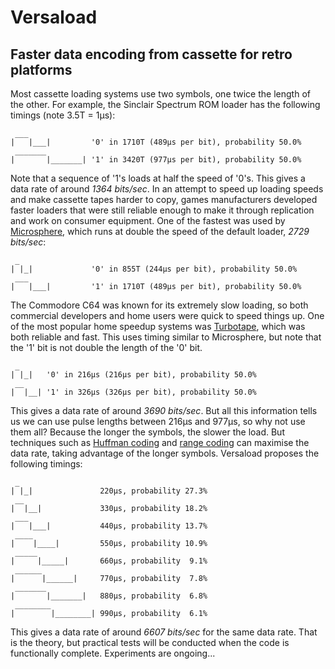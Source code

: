 Versaload
=========

## Faster data encoding from cassette for retro platforms
Most cassette loading systems use two symbols, one twice the length of the other. For example, the Sinclair Spectrum ROM loader has the following timings (note 3.5T = 1μs):
```
 ___
|   |___|         '0' in 1710T (489μs per bit), probability 50.0%
 _______
|       |_______| '1' in 3420T (977μs per bit), probability 50.0%
```
Note that a sequence of '1's loads at half the speed of '0's. This gives a data rate of around *1364 bits/sec*. In an attempt to speed up loading speeds and make cassette tapes harder to copy, games manufacturers developed faster loaders that were still reliable enough to make it through replication and work on consumer equipment. One of the fastest was used by [Microsphere](http://www.worldofspectrum.org/infoseekpub.cgi?regexp=^Microsphere$ ), which runs at double the speed of the default loader, *2729 bits/sec*:
```
 _
| |_|             '0' in 855T (244μs per bit), probability 50.0%
 ___
|   |___|         '1' in 1710T (489μs per bit), probability 50.0%
```
The Commodore C64 was known for its extremely slow loading, so both commercial developers and home users were quick to speed things up. One of the most popular home speedup systems was [Turbotape](http://codebase64.org/doku.php?id=base:turbotape_loader_source), which was both reliable and fast. This uses timing similar to Microsphere, but note that the '1' bit is not double the length of the '0' bit.
```
 _
| |_|   '0' in 216μs (216μs per bit), probability 50.0%
 __
|  |__| '1' in 326μs (326μs per bit), probability 50.0%
```
This gives a data rate of around *3690 bits/sec*. But all this information tells us we can use pulse lengths between 216μs and 977μs, so why not use them all? Because the longer the symbols, the slower the load. But techniques such as [Huffman coding](http://en.wikipedia.org/wiki/Huffman_coding) and [range coding](http://en.wikipedia.org/wiki/Range_encoding) can maximise the data rate, taking advantage of the longer symbols. Versaload proposes the following timings:
```
 _
| |_|               220μs, probability 27.3%
 __
|  |__|             330μs, probability 18.2%
 ___
|   |___|           440μs, probability 13.7%
 ____
|    |____|         550μs, probability 10.9%
 _____
|     |_____|       660μs, probability  9.1%
 ______
|      |______|     770μs, probability  7.8%
 _______
|       |_______|   880μs, probability  6.8%
 ________
|        |________| 990μs, probability  6.1%

```
This gives a data rate of around *6607 bits/sec* for the same data rate. That is the theory, but practical tests will be conducted when the code is functionally complete. Experiments are ongoing...
